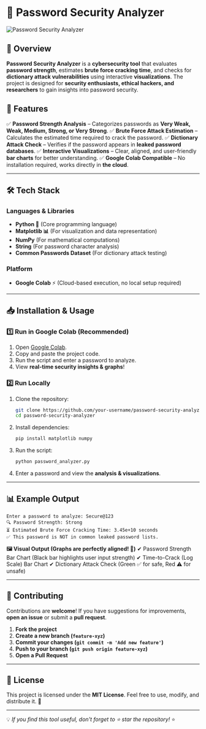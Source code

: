 # 🔐 Password Security Analyzer

![Password Security Analyzer](https://img.shields.io/badge/Security-High-important?style=for-the-badge)

## 🚀 Overview
**Password Security Analyzer** is a **cybersecurity tool** that evaluates **password strength**, estimates **brute force cracking time**, and checks for **dictionary attack vulnerabilities** using interactive **visualizations**. The project is designed for **security enthusiasts, ethical hackers, and researchers** to gain insights into password security.

## 🎯 Features
✅ **Password Strength Analysis** – Categorizes passwords as **Very Weak, Weak, Medium, Strong, or Very Strong**.
✅ **Brute Force Attack Estimation** – Calculates the estimated time required to crack the password.
✅ **Dictionary Attack Check** – Verifies if the password appears in **leaked password databases**.
✅ **Interactive Visualizations** – Clear, aligned, and user-friendly **bar charts** for better understanding.
✅ **Google Colab Compatible** – No installation required, works directly in **the cloud**.

---

## 🛠 Tech Stack
### **Languages & Libraries**
- **Python 🐍** (Core programming language)
- **Matplotlib 📊** (For visualization and data representation)
- **NumPy** (For mathematical computations)
- **String** (For password character analysis)
- **Common Passwords Dataset** (For dictionary attack testing)

### **Platform**
- **Google Colab** ⚡ (Cloud-based execution, no local setup required)

---

## 📥 Installation & Usage
### **1️⃣ Run in Google Colab (Recommended)**
1. Open [Google Colab](https://colab.research.google.com/).
2. Copy and paste the project code.
3. Run the script and enter a password to analyze.
4. View **real-time security insights & graphs**!

### **2️⃣ Run Locally**
1. Clone the repository:
   ```sh
   git clone https://github.com/your-username/password-security-analyzer.git
   cd password-security-analyzer
   ```
2. Install dependencies:
   ```sh
   pip install matplotlib numpy
   ```
3. Run the script:
   ```sh
   python password_analyzer.py
   ```
4. Enter a password and view the **analysis & visualizations**.

---

## 📊 Example Output
```
Enter a password to analyze: Secure@123
🔍 Password Strength: Strong
⏳ Estimated Brute Force Cracking Time: 3.45e+10 seconds
✅ This password is NOT in common leaked password lists.
```

**🖼 Visual Output (Graphs are perfectly aligned! 🎨)**
✔ Password Strength Bar Chart (Black bar highlights user input strength)
✔ Time-to-Crack (Log Scale) Bar Chart
✔ Dictionary Attack Check (Green ✅ for safe, Red ⚠️ for unsafe)

---

## 🤝 Contributing
Contributions are **welcome**! If you have suggestions for improvements, **open an issue** or submit a **pull request**.

1. **Fork the project**
2. **Create a new branch (`feature-xyz`)**
3. **Commit your changes (`git commit -m 'Add new feature'`)**
4. **Push to your branch (`git push origin feature-xyz`)**
5. **Open a Pull Request**

---

## 📜 License
This project is licensed under the **MIT License**. Feel free to use, modify, and distribute it. 🚀

---

💡 *If you find this tool useful, don't forget to ⭐ star the repository!* ⭐

